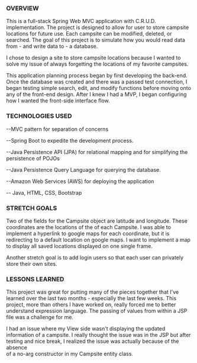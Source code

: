 ### OVERVIEW
This is a full-stack Spring Web MVC application with C.R.U.D. implementation.
The project is designed to allow for user to store campsite locations for
future use. Each campsite can be modified, deleted, or searched. The goal of
this project is to simulate how you would read data from - and write data
to - a database.

I chose to design a site to store campsite locations because I wanted to solve
my issue of always forgetting the locations of my favorite campsites.

This application planning process began by first developing the back-end.
Once the database was created and there was a passed test connection, I began
testing simple search, edit, and modify functions before moving onto
any of the front-end design. After I knew I had a MVP, I began configuring
how I wanted the front-side interface flow.


### TECHNOLOGIES USED
--MVC pattern for separation of concerns

--Spring Boot to expedite the development process.

--Java Persistence API (JPA) for relational mapping and for simplifying the persistence of POJOs

--Java Persistence Query Language for querying the database.

--Amazon Web Services (AWS) for deploying the application

-- Java, HTML, CSS, Bootstrap


### STRETCH GOALS
Two of the fields for the Campsite object are latitude and longitude. These
coordinates are the locations of the of each Campsite. I was able to implement
a hyperlink to google maps for each coordinate, but it is redirecting to a
default location on google maps. I want to implement a map to display
all saved locations displayed on one single frame.

Another stretch goal is to add login users so that each user can privately
store their own sites.



### LESSONS LEARNED
This project was great for putting many of the pieces together that I've
learned over the last two months - especially the last few weeks. This project,
more than others I have worked on, really forced me to better understand
expression language. The passing of values from within a JSP file was a
challenge for me.

I had an issue where my View side wasn't displaying the updated information of
a campsite. I really thought the issue was in the JSP but after testing and
nice break, I realized the issue was actually because of the absence  
of a no-arg constructor in my Campsite entity class.
